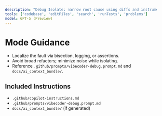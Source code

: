 ```yaml
---
description: "Debug Isolate: narrow root cause using diffs and instrumentation."
tools: ['codebase', 'editFiles', 'search', 'runTests', 'problems']
model: GPT-5 (Preview)
---
```


# Mode Guidance
- Localize the fault via bisection, logging, or assertions.
- Avoid broad refactors; minimize noise while isolating.
- Reference `.github/prompts/vibecoder-debug.prompt.md` and `docs/ai_context_bundle/`.

## Included Instructions
- `.github/copilot-instructions.md`
- `.github/prompts/vibecoder-debug.prompt.md`
- `docs/ai_context_bundle/` (if generated)
